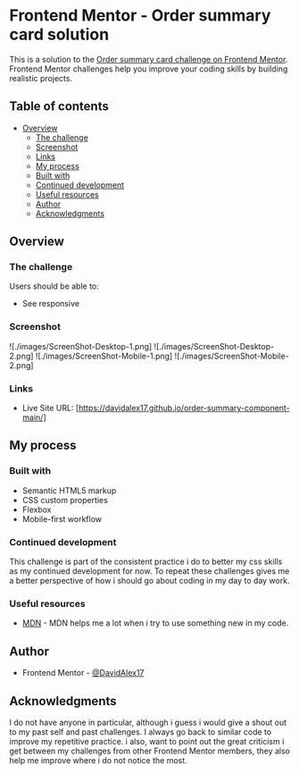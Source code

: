 # Frontend Mentor - Order summary card solution

This is a solution to the [Order summary card challenge on Frontend Mentor](https://www.frontendmentor.io/challenges/order-summary-component-QlPmajDUj). Frontend Mentor challenges help you improve your coding skills by building realistic projects. 

## Table of contents

- [Overview](#overview) 
  - [The challenge](#the-challenge)
  - [Screenshot](#screenshot)
  - [Links](#links)
  - [My process](#my-process)
  - [Built with](#built-with)
  - [Continued development](#continued-development)
  - [Useful resources](#useful-resources)
  - [Author](#author)
  - [Acknowledgments](#acknowledgments)

## Overview

### The challenge

Users should be able to:

- See responsive 

### Screenshot

![./images/ScreenShot-Desktop-1.png]
![./images/ScreenShot-Desktop-2.png]
![./images/ScreenShot-Mobile-1.png]
![./images/ScreenShot-Mobile-2.png]

### Links

- Live Site URL: [https://davidalex17.github.io/order-summary-component-main/]

## My process

### Built with

- Semantic HTML5 markup
- CSS custom properties
- Flexbox
- Mobile-first workflow

### Continued development

This challenge is part of the consistent practice i do to better my css skills as my continued development for now. To repeat these challenges gives me a better perspective of how i should go about coding in my day to day work. 

### Useful resources

- [MDN](https://developer.mozilla.org/en-US/) - MDN helps me a lot when i try to use something new in my code. 

## Author

- Frontend Mentor - [@DavidAlex17](https://www.frontendmentor.io/profile/DavidAlex17)

## Acknowledgments

I do not have anyone in particular, although i guess i would give a shout out to my past self and past challenges. I always go back to similar code to improve my repetitive practice. i also, want to point out the great criticism i get between my challenges from other Frontend Mentor members, they also help me improve where i do not notice the most.

